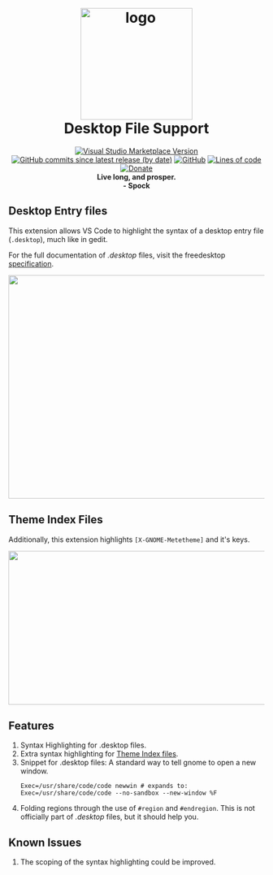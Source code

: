 <h1 align="center">
    <br>
        <img src="https://raw.githubusercontent.com/nico-castell/desktop-file-support/main/assets/extension_icon.png" width="220" height="220" alt="logo">
    <br>
    Desktop File Support
</h1>

<p align="center">
    <a href="https://github.com/nico-castell/desktop-file-support/releases"><img alt="Visual Studio Marketplace Version" src="https://img.shields.io/visual-studio-marketplace/v/nico-castell.linux-desktop-file?color=yellow&label=Version&style=flat-square"></a>
    <a href="https://github.com/nico-castell/desktop-file-support/commits"><img alt="GitHub commits since latest release (by date)" src="https://img.shields.io/github/commits-since/nico-castell/desktop-file-support/latest?color=yellow&  label=Commits%20since%20last%20release&style=flat-square"></a>
    <a href="LICENSE"><img alt="GitHub" src="https://img.shields.io/github/license/nico-castell/desktop-file-support?color=yellow&label=License&style=flat-square"></a>
    <a href="https://github.com/nico-castell/desktop-file-support"><img alt="Lines of code" src="https://img.shields.io/tokei/lines/github/nico-castell/desktop-file-support?color=yellow&label=Lines%20of%20code&style=flat-square"></a>
    <a href="https://www.paypal.com/donate?hosted_button_id=C38RSCD9QGZBQ"><img alt="Donate" src="https://img.shields.io/static/v1?label=Help%20me%20out!&message=Donate&color=yellow&logo=PayPal&style=flat-square"></a>
    <br><b>Live long, and prosper.<br>- Spock</b>
</p>

## Desktop Entry files
This extension allows VS Code to highlight the syntax of a desktop entry file (`.desktop`), much like in gedit.

For the full documentation of *.desktop* files, visit the freedesktop [specification](https://specifications.freedesktop.org/desktop-entry-spec/latest/index.html).

<!-- <img width="625" height="440" src="https://github.com/nico-castell/desktop-file-support/raw/master/assets/code-screenshot.png" alt="logo"> -->
<img width="625" height="440" src="https://raw.githubusercontent.com/nico-castell/desktop-file-support/main/assets/code-screenshot.png">

## Theme Index Files
Additionally, this extension highlights `[X-GNOME-Metetheme]` and it's keys.

<!-- <img width="625" height="303" src="https://github.com/nico-castell/desktop-file-support/raw/master/assets/theme-screenshot.png"> -->
<img width="625" height="303" src="https://raw.githubusercontent.com/nico-castell/desktop-file-support/main/assets/theme-screenshot.png">
<!-- This GNOME theme can be found at: https://www.gnome-look.org/p/1253385/ -->

##  Features
1. Syntax Highlighting for .desktop files.
2. Extra syntax highlighting for [Theme Index files](https://people.gnome.org/~shaunm/admin-guide/themes-17.html).
3. Snippet for .desktop files: A standard way to tell gnome to open a new window.
    ```
    Exec=/usr/share/code/code newwin # expands to:
    Exec=/usr/share/code/code --no-sandbox --new-window %F
    ```
4. Folding regions through the use of `#region` and `#endregion`. This is not officially part of *.desktop* files, but it should help you.

##  Known Issues
1. The scoping of the syntax highlighting could be improved.
